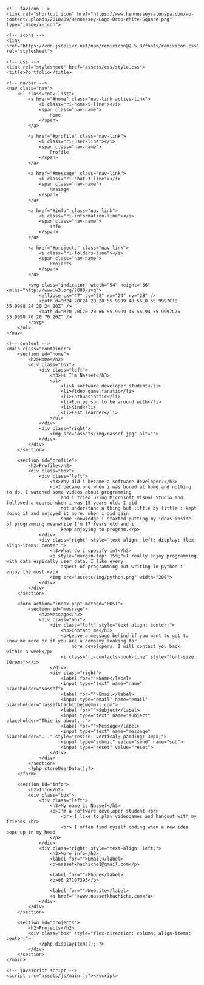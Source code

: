 
<!DOCTYPE html>
<html lang="en">

<head>
    <meta charset="UTF-8">
    <meta http-equiv="X-UA-Compatible" content="IE=edge">
    <meta name="viewport" content="width=device-width, initial-scale=1.0">

    <!-- favicon -->
    <link rel="shortcut icon" href="https://www.hennesseysalonspa.com/wp-content/uploads/2018/09/Hennessey-Logo-Drop-White-Square.png" type="image/x-icon">

    <!-- icons -->
    <link href="https://cdn.jsdelivr.net/npm/remixicon@2.5.0/fonts/remixicon.css" rel="stylesheet">

    <!-- css -->
    <link rel="stylesheet" href="assets/css/style.css">
    <title>Portfolio</title>
</head>

<body>
    <!-- php code -->
    <?php require("assets/inc/functions.php");?>

    <!-- navbar -->
    <nav class="nav">
        <ul class="nav-list">
            <a href="#home" class="nav-link active-link">
                <i class="ri-home-5-line"></i>
                <span class="nav-name">
                    Home
                </span>
            </a>

            <a href="#profile" class="nav-link">
                <i class="ri-user-line"></i>
                <span class="nav-name">
                    Profile
                </span>
            </a>

            <a href="#message" class="nav-link">
                <i class="ri-chat-3-line"></i>
                <span class="nav-name">
                    Message
                </span>
            </a>

            <a href="#info" class="nav-link">
                <i class="ri-information-line"></i>
                <span class="nav-name">
                    Info
                </span>
            </a>

            <a href="#projects" class="nav-link">
                <i class="ri-folders-line"></i>
                <span class="nav-name">
                    Projects
                </span>
            </a>

            <svg class="indicator" width="94" height="56" xmlns="http://www.w3.org/2000/svg">
                <ellipse cx="47" cy="28" rx="24" ry="28" />
                <path d="M24 20C24 20 28 55.9999 48 56L0 55.9997C18 55.9998 24 20 24 20Z" />
                <path d="M70 20C70 20 66 55.9999 46 56L94 55.9997C76 55.9998 70 20 70 20Z" />
            </svg>
        </ul>
    </nav>

    <!-- content -->
    <main class="container">
        <section id="home">
            <h2>Home</h2>
            <div class="box">
                <div class="left">
                    <h3>Hi I'm Nassef</h3>
                    <ul>
                        <li>A software developer student</li>
                        <li>Video game fanatic</li>
                        <li>Enthuasiastic</li>
                        <li>Fun person to be around with</li>
                        <li>Kind</li>
                        <li>Fast learner</li>
                    </ul>
                </div>
                <div class="right">
                    <img src="assets/img/nassef.jpg" alt="">
                </div>
            </div>
        </section>

        <section id="profile">
            <h2>Profile</h2>
            <div class="box">
                <div class="left">
                    <h3>Why did i became a software developer?</h3>
                    <p>I became one when i was bored at home and nothing to do. I watched some videos about programming
                        and i tried using Microsoft Visual Studio and followed a course when i was 15 years old. I did
                        not understand a thing but little by little i kept doing it and enjoyed it more. when i did gain
                        some knowledge i started putting my ideas inside of programming meanwhile I'm 17 Years old and i
                        keep enjoying to program.</p>
                </div>
                <div class="right" style="text-align: left; display: flex; align-items: center;">
                    <h3>What do i specify in?</h3>
                    <p style="margin-top: 15%;">I really enjoy programming with data espically user data. I like every
                        aspect of programming but writing in python i enjoy the most.</p>
                    <img src="assets/img/python.png" width="200">
                </div>
            </div>
        </section>

        <form action="index.php" method="POST">
            <section id="message">
                <h2>Message</h2>
                <div class="box">
                    <div class="left" style="text-align: center;">
                        <h3>Contact me</h3>
                        <p>Leave a message behind if you want to get to know me more or if you are a company looking for
                            more developers. I will contact you back within a week</p>
                        <i class="ri-contacts-book-line" style="font-size: 10rem;"></i>
                    </div>
                    <div class="right">
                        <label for="">Name</label>
                        <input type="text" name="name" placeholder="Nassef">
                        <label for="">Email</label>
                        <input type="email" name="email" placeholder="nassefkhachiche1@gmail.com">
                        <label for="">Subject</label>
                        <input type="text" name="subject" placeholder="This is about...">
                        <label for="">Message</label>
                        <input type="text" name="message" placeholder="..." style="resize: vertical; padding: 30px;">
                        <input type="submit" value="send" name="sub">
                        <input type="reset" value="reset">
                    </div>
                </div>
            </section>
            <?php storeUserData();?>
        </form>

        <section id="info">
            <h2>Info</h2>
            <div class="box">
                <div class="left">
                    <h3>My name is Nassef</h3>
                    <p>I'm a software developer student <br>
                        <br> I like to play videogames and hangout with my friends <br>
                        <br> I often find myself coding when a new idea pops up in my head
                    </p>
                </div>
                <div class="right" style="text-align: left;">
                    <h3>More info</h3>
                    <label for="">Email</label>
                    <p>nassefkhachiche1@gmail.com</p>

                    <label for="">Phone</label>
                    <p>06 27107393</p>

                    <label for="">Website</label>
                    <a href="">www.nassefkhachiche.com</a>
                </div>
            </div>
        </section>

        <section id="projects">
            <h2>Projects</h2>
            <div class="box" style="flex-direction: column; align-items: center;">
                <?php displayItems(); ?>
            </div>
        </section>
    </main>

    <!-- javascript script -->
    <script src="assets/js/main.js"></script>
</body>

</html>
